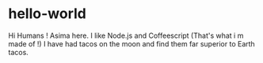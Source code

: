 # hello-world

Hi Humans !
Asima here. I like Node.js and Coffeescript (That's what i m made of !)
I have had tacos on the moon and find them far superior to Earth tacos.
